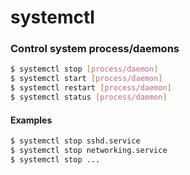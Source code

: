 # systemctl

### Control system process/daemons

```bash
$ systemctl stop [process/daemon]
$ systemctl start [process/daemon]
$ systemctl restart [process/daemon]
$ systemctl status [process/daemon]
```

#### Examples

```bash
$ systemctl stop sshd.service
$ systemctl stop networking.service
$ systemctl stop ...
```
